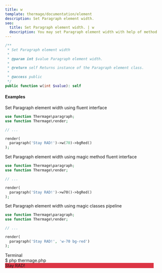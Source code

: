 ```yaml
---
title: w
template: thermage/documentation/element
description: Set Paragraph element width.
seo:
  title: Set Paragraph element width. | w
  description: You may set Paragraph element width with help of method w
---
```


```php
/**
 * Set Paragraph element width
 *
 * @param int $value Paragraph element width.
 *
 * @return self Returns instance of the Paragraph element class.
 *
 * @access public
 */
public function w(int $value): self
```

#### Examples

Set Paragraph element width using fluent interface
```php
use function Thermage\paragraph;
use function Thermage\render;

// ...

render( 
  paragraph('Stay RAD!')->w(70)->bgRed()
);
```

Set Paragraph element width using magic method fluent interface
```php
use function Thermage\paragraph;
use function Thermage\render;

// ...

render( 
  paragraph('Stay RAD!')->w70()->bgRed()
);
```

Set Paragraph element width using magic classes pipeline
```php
use function Thermage\paragraph;
use function Thermage\render;

// ...

render( 
  paragraph('Stay RAD!', 'w-70 bg-red')
);
```

<div class="terminal">
  <div class="terminal-header">Terminal</div>
  <div class="terminal-body">
    <div class="terminal-command">$ php thermage.php</div>
    <div style="background-color: #dc3545; width: 490px">Stay RAD!</div>
  </div>
</div>